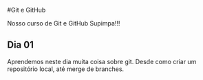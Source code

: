 #Git e GitHub

Nosso curso de Git e GitHub Supimpa!!!

## Dia 01

Aprendemos neste dia muita coisa sobre git.
Desde como criar um repositório local, até merge de branches.